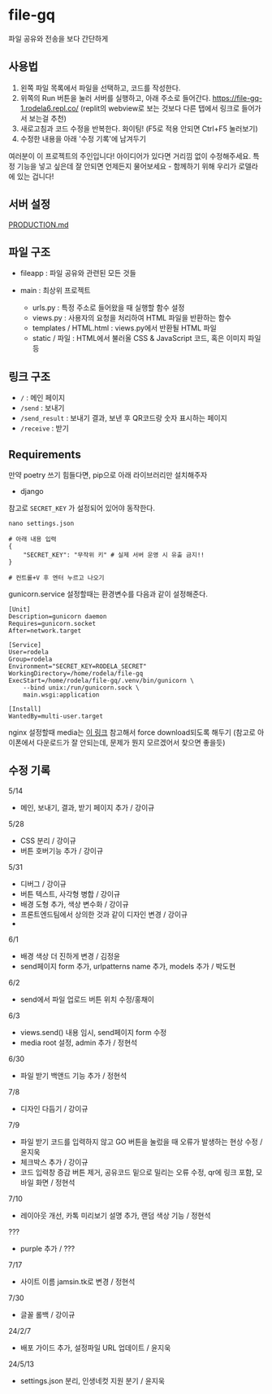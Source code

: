 # file-gq
파일 공유와 전송을 보다 간단하게

## 사용법
1. 왼쪽 파일 목록에서 파일을 선택하고, 코드를 작성한다.
2. 위쪽의 Run 버튼을 눌러 서버를 실행하고, 아래 주소로 들어간다. https://file-gq-1.rodela6.repl.co/ (replit의 webview로 보는 것보다 다른 탭에서 링크로 들어가서 보는걸 추천)
3. 새로고침과 코드 수정을 반복한다. 화이팅! (F5로 적용 안되면 Ctrl+F5 눌러보기)
4. 수정한 내용을 아래 '수정 기록'에 남겨두기

여러분이 이 프로젝트의 주인입니다! 아이디어가 있다면 거리낌 없이 수정해주세요. 특정 기능을 넣고 싶은데 잘 안되면 언제든지 물어보세요 - 함께하기 위해 우리가 로델라에 있는 겁니다!

## 서버 설정
   [PRODUCTION.md](PRODUCTION.md)

## 파일 구조
- fileapp : 파일 공유와 관련된 모든 것들 
- main : 최상위 프로젝트

  - urls.py : 특정 주소로 들어왔을 때 실행할 함수 설정
  - views.py : 사용자의 요청을 처리하여 HTML 파일을 반환하는 함수
  - templates / HTML.html : views.py에서 반환될 HTML 파일
  - static / 파일 : HTML에서 불러올 CSS & JavaScript 코드, 혹은 이미지 파일 등

## 링크 구조
- `/` : 메인 페이지
- `/send` : 보내기
- `/send_result` : 보내기 결과, 보낸 후 QR코드랑 숫자 표시하는 페이지
- `/receive` : 받기
  
## Requirements
만약 poetry 쓰기 힘들다면, pip으로 아래 라이브러리만 설치해주자
* django

참고로 `SECRET_KEY` 가 설정되어 있어야 동작한다.
```shell
nano settings.json

# 아래 내용 입력
{
    "SECRET_KEY": "무작위 키" # 실제 서버 운영 시 유출 금지!!
}

# 컨트롤+V 후 엔터 누르고 나오기
```

gunicorn.service 설정할때는 환경변수를 다음과 같이 설정해준다.
```
[Unit]
Description=gunicorn daemon
Requires=gunicorn.socket
After=network.target

[Service]
User=rodela
Group=rodela
Environment="SECRET_KEY=RODELA_SECRET"
WorkingDirectory=/home/rodela/file-gq
ExecStart=/home/rodela/file-gq/.venv/bin/gunicorn \
    --bind unix:/run/gunicorn.sock \
    main.wsgi:application

[Install]
WantedBy=multi-user.target
```

nginx 설정할때 media는 [이 링크](https://stackoverflow.com/questions/9054354/how-to-force-file-download-in-the-browser-nginx-server) 참고해서 force download되도록 해두기 (참고로 아이폰에서 다운로드가 잘 안되는데, 문제가 뭔지 모르겠어서 찾으면 좋을듯)

## 수정 기록

5/14
- 메인, 보내기, 결과, 받기 페이지 추가 / 강이규

5/28
- CSS 분리 / 강이규
- 버튼 호버기능 추가 / 강이규

5/31
- 디버그 / 강이규
- 버튼 텍스트, 사각형 병합 / 강이규
- 배경 도형 추가, 색상 변수화 / 강이규
- 프론트엔드팀에서 상의한 것과 같이 디자인 변경 / 강이규
- 
6/1
- 배경 색상 더 진하게 변경 / 김정윤
- send페이지 form 추가, urlpatterns name 추가, models 추가 / 박도현

6/2
- send에서 파일 업로드 버튼 위치 수정/홍채이

6/3
- views.send() 내용 임시, send페이지 form 수정
- media root 설정, admin 추가 / 정현석

6/30
- 파일 받기 백앤드 기능 추가 / 정현석

7/8
- 디자인 다듬기 / 강이규

7/9
- 파일 받기 코드를 입력하지 않고 GO 버튼을 눌렀을 때 오류가 발생하는 현상 수정 / 윤지욱
- 체크박스 추가 / 강이규
- 코드 입력창 증감 버튼 제거, 공유코드 밑으로 밀리는 오류 수정, qr에 링크 포함, 모바일 화면 / 정현석

7/10
- 레이아웃 개선, 카톡 미리보기 설명 추가, 랜덤 색상 기능 / 정현석

???
- purple 추가 / ???

7/17
- 사이트 이름 jamsin.tk로 변경 / 정현석

7/30
- 글꼴 롤백 / 강이규

24/2/7
- 배포 가이드 추가, 설정파일 URL 업데이트 / 윤지욱

24/5/13
- settings.json 분리, 인생네컷 지원 분기 / 윤지욱
